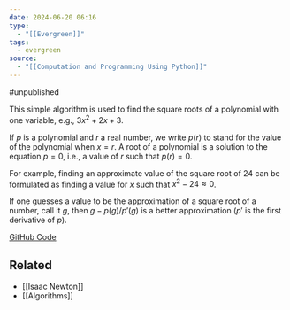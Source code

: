 ```yaml
---
date: 2024-06-20 06:16
type:
  - "[[Evergreen]]"
tags:
  - evergreen
source:
  - "[[Computation and Programming Using Python]]"
---
```

#unpublished

This simple algorithm is used to find the square roots of a polynomial with one variable, e.g., $3x^2 + 2x  + 3$. 

If $p$ is a polynomial and $r$ a real number, we write $p(r)$ to stand for the value of the polynomial when $x = r$. A root of a polynomial is a solution to the equation $p=0$, i.e., a value of $r$ such that $p(r)=0$. 

For example, finding an approximate value of the square root of $24$ can be formulated as finding a value for $x$ such that $x^2 - 24 \approx 0$.

If one guesses a value to be the approximation of a square root of a number, call it $g$, then $g - p(g) / p'(g)$ is a better approximation ($p'$ is the first derivative of $p$). 

[GitHub Code](https://github.com/jaredwilliam/PythonVault/blob/main/newton-raphson-square.py)

## Related
- [[Isaac Newton]]
- [[Algorithms]]